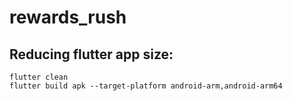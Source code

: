 # rewards_rush

## Reducing flutter app size:
```
flutter clean
flutter build apk --target-platform android-arm,android-arm64
```

